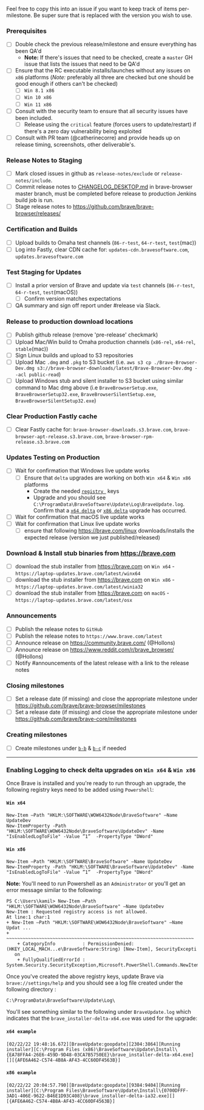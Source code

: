 Feel free to copy this into an issue if you want to keep track of items per-milestone.
Be super sure that <version> is replaced with the version you wish to use.

### Prerequisites

- [ ] Double check the previous release/milestone and ensure everything has been QA'd
  - **Note:** If there's issues that need to be checked, create a `master` GH issue that lists the issues that need to be QA'd
- [ ] Ensure that the RC executable installs/launches without any issues on `x86` platforms (*Note:* preferably all three are checked but one should be good enough if others can't be checked) 
  - [ ] `Win 8.1 x86`
  - [ ] `Win 10 x86`
  - [ ] `Win 11 x86`
- [ ] Consult with the security team to ensure that all security issues have been included.
   - [ ] Release using the `critical` feature (forces users to update/restart) if there's a zero day vulnerability being exploited
- [ ] Consult with PR team (@catherinecorre) and provide heads up on release timing, screenshots, other deliverable's.

### Release Notes to Staging

- [ ] Mark closed issues in github as `release-notes/exclude` or `release-notes/include`.
- [ ] Commit release notes to [CHANGELOG_DESKTOP.md](https://github.com/brave/brave-browser/blob/master/CHANGELOG_DESKTOP.md) in brave-browser master branch, must be completed before release to production Jenkins build job is run.
- [ ] Stage release notes to https://github.com/brave/brave-browser/releases/

### Certification and Builds

- [ ] Upload builds to Omaha test channels (`86-r-test`, `64-r-test`, `test`(mac))
- [ ] Log into Fastly, clear CDN cache for: `updates-cdn.bravesoftware.com`, `updates.bravesoftware.com`

### Test Staging for Updates

- [ ] Install a prior version of Brave and update via `test` channels (`86-r-test`, `64-r-test`, `test`(macOS))
   - [ ] Confirm version matches expectations
- [ ] QA summary and sign off report under #release via Slack.

### Release to production download locations

- [ ] Publish github release (remove 'pre-release' checkmark)
- [ ] Upload Mac/Win build to Omaha production channels (`x86-rel`, `x64-rel`, `stable`(mac))
- [ ] Sign Linux builds and upload to S3 repositories
- [ ] Upload Mac `.dmg` and `.pkg` to S3 bucket (i.e. `aws s3 cp ./Brave-Browser-Dev.dmg s3://brave-browser-downloads/latest/Brave-Browser-Dev.dmg --acl public-read`)
- [ ] Upload Windows stub and silent installer to S3 bucket using similar command to Mac dmg above (i.e `BraveBrowserSetup.exe`, `BraveBrowserSetup32.exe`, `BraveBrowserSilentSetup.exe`, `BraveBrowserSilentSetup32.exe`)

### Clear Production Fastly cache

- [ ] Clear Fastly cache for: `brave-browser-downloads.s3.brave.com`, `brave-browser-apt-release.s3.brave.com`, `brave-browser-rpm-release.s3.brave.com`

### Updates Testing on Production

- [ ] Wait for confirmation that Windows live update works
  - [ ] Ensure that `delta` upgrades are working on both `Win x64` & `Win x86` platforms
    - Create the needed [`registry `](https://github.com/brave/brave-browser/wiki/Desktop-Release-Checklist/_edit#enabling-logging-to-check-delta-upgrades-on-win-x64--win-x86) keys
    - Upgrade and you should see `C:\ProgramData\BraveSoftware\Update\Log\BraveUpdate.log`. Confirm that a [`x64 delta`](https://github.com/brave/brave-browser/wiki/Desktop-Release-Checklist/_edit#x64-example) or [`x86 delta`](https://github.com/brave/brave-browser/wiki/Desktop-Release-Checklist/_edit#x86-example) upgrade has occurred.
- [ ] Wait for confirmation that macOS live update works
- [ ] Wait for confirmation that Linux live update works
  - [ ] ensure that following https://brave.com/linux downloads/installs the expected release (version we just published/released)

### Download & Install stub binaries from https://brave.com

- [ ] download the stub installer from https://brave.com on `Win x64` - `https://laptop-updates.brave.com/latest/winx64`
- [ ] download the stub installer from https://brave.com on `Win x86` - `https://laptop-updates.brave.com/latest/winia32`
- [ ] download the stub installer from https://brave.com on `macOS` - `https://laptop-updates.brave.com/latest/osx`

### Announcements

- [ ] Publish the release notes to `GitHub`
- [ ] Publish the release notes to `https://www.brave.com/latest`
- [ ] Announce release on https://community.brave.com/ (@Hollons)
- [ ] Announce release on https://www.reddit.com/r/brave_browser/ (@Hollons)
- [ ] Notify #announcements of the latest release with a link to the release notes

### Closing milestones

- [ ] Set a release date (if missing) and close the appropriate milestone under https://github.com/brave/brave-browser/milestones
- [ ] Set a release date (if missing) and close the appropriate milestone under https://github.com/brave/brave-core/milestones

### Creating milestones

- [ ] Create milestones under [`b-b`](https://github.com/brave/brave-browser/milestones) & [`b-c`](https://github.com/brave/brave-core/milestones) if needed

---------------------------

### Enabling Logging to check delta upgrades on `Win x64` & `Win x86`

Once Brave is installed and you're ready to run through an upgrade, the following registry keys need to be added using `Powershell`:

#### `Win x64`

```
New-Item –Path "HKLM:\SOFTWARE\WOW6432Node\BraveSoftware" –Name UpdateDev
New-ItemProperty -Path "HKLM:\SOFTWARE\WOW6432Node\BraveSoftware\UpdateDev" -Name "IsEnabledLogToFile" -Value ”1”  -PropertyType "DWord"
```

#### `Win x86`

```
New-Item –Path "HKLM:\SOFTWARE\BraveSoftware" –Name UpdateDev
New-ItemProperty -Path "HKLM:\SOFTWARE\BraveSoftware\UpdateDev" -Name "IsEnabledLogToFile" -Value ”1”  -PropertyType "DWord"
```

**Note:** You'll need to run Powershell as an `Administrator` or you'll get an error message similar to the following:

```
PS C:\Users\kamil> New-Item –Path "HKLM:\SOFTWARE\WOW6432Node\BraveSoftware" –Name UpdateDev
New-Item : Requested registry access is not allowed.
At line:1 char:1
+ New-Item –Path "HKLM:\SOFTWARE\WOW6432Node\BraveSoftware" –Name Updat ...
+ ~~~~~~~~~~~~~~~~~~~~~~~~~~~~~~~~~~~~~~~~~~~~~~~~~~~~~~~~~~~~~~~~~~~~~
    + CategoryInfo          : PermissionDenied: (HKEY_LOCAL_MACH...e\BraveSoftware:String) [New-Item], SecurityExcepti
   on
    + FullyQualifiedErrorId : System.Security.SecurityException,Microsoft.PowerShell.Commands.NewItemCommand
```

Once you've created the above registry keys, update Brave via `brave://settings/help` and you should see a log file created under the following directory :

```
C:\ProgramData\BraveSoftware\Update\Log\
```

You'll see something similar to the following under `BraveUpdate.log` which indicates that the `brave_installer-delta-x64.exe` was used for the upgrade:

#### `x64 example`

```[02/22/22 19:48:16.672][BraveUpdate:goopdate][2304:3864][Running installer][C:\Program Files (x86)\BraveSoftware\Update\Install\{EA78FFA4-26E6-459D-9D48-03CA7B5750EE}\brave_installer-delta-x64.exe][][{AFE6A462-C574-4B8A-AF43-4CC60DF4563B}]```

#### `x86 example`

```[02/22/22 20:04:57.790][BraveUpdate:goopdate][9384:9404][Running installer][C:\Program Files\BraveSoftware\Update\Install\{0700DFFF-3AD1-406E-9622-B46E1D93C408}\brave_installer-delta-ia32.exe][][{AFE6A462-C574-4B8A-AF43-4CC60DF4563B}]```